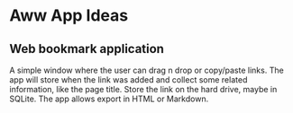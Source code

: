 # Aww App Ideas 



## Web bookmark application

A simple window where the user can drag n drop or copy/paste links. 
The app will store when the link was added and collect some related information, like the page title. Store the link on the hard drive, maybe in SQLite. 
The app allows export in HTML or Markdown. 

